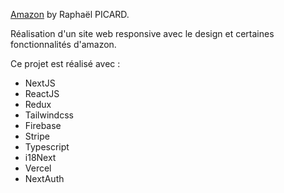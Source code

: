 [Amazon](https://www.amazon.fr/) by Raphaël PICARD.

Réalisation d'un site web responsive avec le design et certaines fonctionnalités d'amazon.

Ce projet est réalisé avec :

- NextJS
- ReactJS
- Redux
- Tailwindcss
- Firebase
- Stripe
- Typescript
- i18Next
- Vercel
- NextAuth

